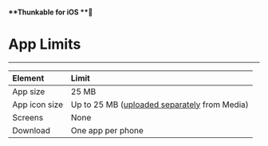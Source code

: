 #### **Thunkable for iOS **

# App Limits

---

| Element | Limit |
| :--- | :--- |
| App size | 25 MB |
| App icon size | Up to 25 MB \([uploaded separately](https://docs.thunkable.com/ios/components/app-settings/custom-icon-+-app-name.html) from Media\) |
| Screens | None |
| Download | One app per phone |




